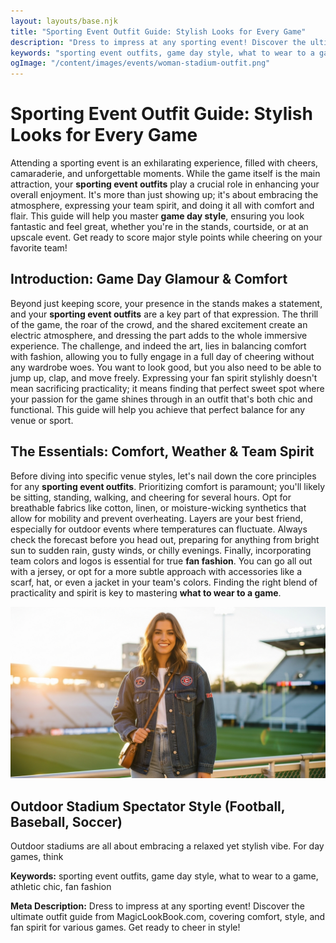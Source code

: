 ```yaml
---
layout: layouts/base.njk
title: "Sporting Event Outfit Guide: Stylish Looks for Every Game"
description: "Dress to impress at any sporting event! Discover the ultimate outfit guide from MagicLookBook.com, covering comfort, style, and fan spirit for various games. Get ready to cheer in style!"
keywords: "sporting event outfits, game day style, what to wear to a game, athletic chic, fan fashion"
ogImage: "/content/images/events/woman-stadium-outfit.png"
---
```


# Sporting Event Outfit Guide: Stylish Looks for Every Game

Attending a sporting event is an exhilarating experience, filled with cheers, camaraderie, and unforgettable moments. While the game itself is the main attraction, your **sporting event outfits** play a crucial role in enhancing your overall enjoyment. It's more than just showing up; it's about embracing the atmosphere, expressing your team spirit, and doing it all with comfort and flair. This guide will help you master **game day style**, ensuring you look fantastic and feel great, whether you're in the stands, courtside, or at an upscale event. Get ready to score major style points while cheering on your favorite team!

## Introduction: Game Day Glamour & Comfort

Beyond just keeping score, your presence in the stands makes a statement, and your **sporting event outfits** are a key part of that expression. The thrill of the game, the roar of the crowd, and the shared excitement create an electric atmosphere, and dressing the part adds to the whole immersive experience. The challenge, and indeed the art, lies in balancing comfort with fashion, allowing you to fully engage in a full day of cheering without any wardrobe woes. You want to look good, but you also need to be able to jump up, clap, and move freely. Expressing your fan spirit stylishly doesn't mean sacrificing practicality; it means finding that perfect sweet spot where your passion for the game shines through in an outfit that's both chic and functional. This guide will help you achieve that perfect balance for any venue or sport.

## The Essentials: Comfort, Weather & Team Spirit

Before diving into specific venue styles, let's nail down the core principles for any **sporting event outfits**. Prioritizing comfort is paramount; you'll likely be sitting, standing, walking, and cheering for several hours. Opt for breathable fabrics like cotton, linen, or moisture-wicking synthetics that allow for mobility and prevent overheating. Layers are your best friend, especially for outdoor events where temperatures can fluctuate. Always check the forecast before you head out, preparing for anything from bright sun to sudden rain, gusty winds, or chilly evenings. Finally, incorporating team colors and logos is essential for true **fan fashion**. You can go all out with a jersey, or opt for a more subtle approach with accessories like a scarf, hat, or even a jacket in your team's colors. Finding the right blend of practicality and spirit is key to mastering **what to wear to a game**.

![Stylish woman in a baseball stadium wearing a team-colored denim jacket and white sneakers.](/content/images/events/woman-stadium-outfit.png)

## Outdoor Stadium Spectator Style (Football, Baseball, Soccer)

Outdoor stadiums are all about embracing a relaxed yet stylish vibe. For day games, think

**Keywords:** sporting event outfits, game day style, what to wear to a game, athletic chic, fan fashion

**Meta Description:** Dress to impress at any sporting event! Discover the ultimate outfit guide from MagicLookBook.com, covering comfort, style, and fan spirit for various games. Get ready to cheer in style!
